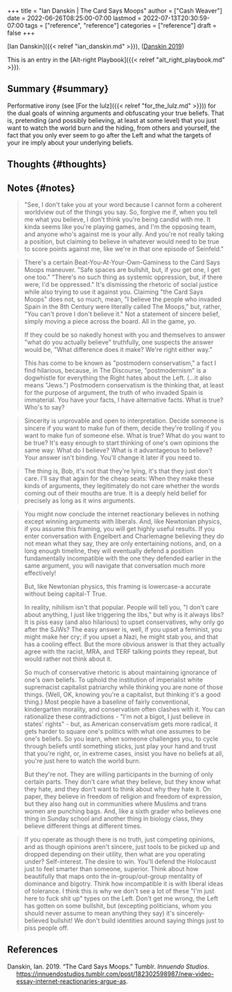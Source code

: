 +++
title = "Ian Danskin | The Card Says Moops"
author = ["Cash Weaver"]
date = 2022-06-26T08:25:00-07:00
lastmod = 2022-07-13T20:30:59-07:00
tags = ["reference", "reference"]
categories = ["reference"]
draft = false
+++

[Ian Danskin]({{< relref "ian_danskin.md" >}}), (<a href="#citeproc_bib_item_1">Danskin 2019</a>)

This is an entry in the [Alt-right Playbook]({{< relref "alt_right_playbook.md" >}}).


## Summary {#summary}

Performative irony (see [For the lulz]({{< relref "for_the_lulz.md" >}})) for the dual goals of winning arguments and obfuscating your true beliefs. That is, pretending (and possibly believing, at least at some level) that you just want to watch the world burn and the hiding, from others and yourself, the fact that you only ever seem to go after the Left and what the targets of your ire imply about your underlying beliefs.


## Thoughts {#thoughts}


## Notes {#notes}

> "See, I don't take you at your word because I cannot form a coherent worldview out of the things you say. So, forgive me if, when you tell me what you believe, I don't think you're being candid with me. It kinda seems like you're playing games, and I'm the opposing team, and anyone who's against me is your ally. And you're not really taking a position, but claiming to believe in whatever would need to be true to score points against me, like we're in that one episode of Seinfeld."

<!--quoteend-->

> There's a certain Beat-You-At-Your-Own-Gaminess to the Card Says Moops maneuver. "Safe spaces are bullshit, but, if you get one, I get one too." "There's no such thing as systemic oppression, but, if there were, I'd be oppressed." It's dismissing the rhetoric of social justice while also trying to use it against you. Claiming "the Card Says Moops" does not, so much, mean, "I believe the people who invaded Spain in the 8th Century were literally called The Moops," but, rather, "You can't prove I don't believe it." Not a statement of sincere belief, simply moving a piece across the board. All in the game, yo.
>
> If they could be so nakedly honest with you and themselves to answer "what do you actually believe" truthfully, one suspects the answer would be, "What difference does it make? We're right either way."
>
> This has come to be known as "postmodern conservatism," a fact I find hilarious, because, in The Discourse, "postmodernism" is a dogwhistle for everything the Right hates about the Left. (…it also means "Jews.") Postmodern conservatism is the thinking that, at least for the purpose of argument, the truth of who invaded Spain is immaterial. You have your facts, I have alternative facts. What is true? Who's to say?

<!--quoteend-->

> Sincerity is unprovable and open to interpretation. Decide someone is sincere if you want to make fun of them, decide they're trolling if you want to make fun of someone else. What is true? What do you want to be true? It's easy enough to start thinking of one's own opinions the same way: What do I believe? What is it advantageous to believe? Your answer isn't binding. You'll change it later if you need to.

<!--quoteend-->

> The thing is, Bob, it's not that they're lying, it's that they just don't care. I'll say that again for the cheap seats: When they make these kinds of arguments, they legitimately do not care whether the words coming out of their mouths are true. It is a deeply held belief for precisely as long as it wins arguments.

<!--quoteend-->

> You might now conclude the internet reactionary believes in nothing except winning arguments with liberals. And, like Newtonian physics, if you assume this framing, you will get highly useful results. If you enter conversation with Engelbert and Charlemagne believing they do not mean what they say, they are only entertaining notions, and, on a long enough timeline, they will eventually defend a position fundamentally incompatible with the one they defended earlier in the same argument, you will navigate that conversation much more effectively!
>
> But, like Newtonian physics, this framing is lowercase-a accurate without being capital-T True.
>
> In reality, nihilism isn't that popular. People will tell you, "I don't care about anything, I just like triggering the libs," but why is it always libs? It is piss easy (and also hilarious) to upset conservatives, why only go after the SJWs? The easy answer is, well, if you upset a feminist, you might make her cry; if you upset a Nazi, he might stab you, and that has a cooling effect. But the more obvious answer is that they actually agree with the racist, MRA, and TERF talking points they repeat, but would rather not think about it.
>
> So much of conservative rhetoric is about maintaining ignorance of one's own beliefs. To uphold the institution of imperialist white supremacist capitalist patriarchy while thinking you are none of those things. (Well, OK, knowing you're a capitalist, but thinking it's a good thing.) Most people have a baseline of fairly conventional, kindergarten morality, and conservatism often clashes with it. You can rationalize these contradictions - "I'm not a bigot, I just believe in states' rights" - but, as American conservatism gets more radical, it gets harder to square one's politics with what one assumes to be one's beliefs. So you learn, when someone challenges you, to cycle through beliefs until something sticks, just play your hand and trust that you're right, or, in extreme cases, insist you have no beliefs at all, you're just here to watch the world burn.
>
> But they're not. They are willing participants in the burning of only certain parts. They don't care what they believe, but they know what they hate, and they don't want to think about why they hate it. On paper, they believe in freedom of religion and freedom of expression, but they also hang out in communities where Muslims and trans women are punching bags. And, like a sixth grader who believes one thing in Sunday school and another thing in biology class, they believe different things at different times.

<!--quoteend-->

> If you operate as though there is no truth, just competing opinions, and as though opinions aren't sincere, just tools to be picked up and dropped depending on their utility, then what are you operating under? Self-interest. The desire to win. You'll defend the Holocaust just to feel smarter than someone, superior. Think about how beautifully that maps onto the in-group/out-group mentality of dominance and bigotry. Think how incompatible it is with liberal ideas of tolerance. I think this is why we don't see a lot of these "I'm just here to fuck shit up" types on the Left. Don't get me wrong, the Left has gotten on some bullshit, but (excepting politicians, whom you should never assume to mean anything they say) it's sincerely-believed bullshit! We don't build identities around saying things just to piss people off.

## References

<style>.csl-entry{text-indent: -1.5em; margin-left: 1.5em;}</style><div class="csl-bib-body">
  <div class="csl-entry"><a id="citeproc_bib_item_1"></a>Danskin, Ian. 2019. “The Card Says Moops.” Tumblr. <i>Innuendo Studios</i>. <a href="https://innuendostudios.tumblr.com/post/182302598987/new-video-essay-internet-reactionaries-argue-as">https://innuendostudios.tumblr.com/post/182302598987/new-video-essay-internet-reactionaries-argue-as</a>.</div>
</div>
